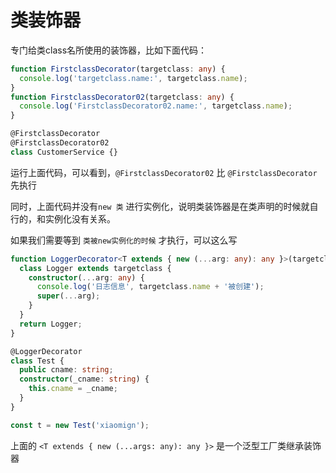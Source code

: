 # 类装饰器

专门给类class名所使用的装饰器，比如下面代码：

```ts
function FirstclassDecorator(targetclass: any) {
  console.log('targetclass.name:', targetclass.name);
}
function FirstclassDecorator02(targetclass: any) {
  console.log('FirstclassDecorator02.name:', targetclass.name);
}

@FirstclassDecorator
@FirstclassDecorator02
class CustomerService {}
```

运行上面代码，可以看到，`@FirstclassDecorator02` 比 `@FirstclassDecorator` 先执行

同时，上面代码并没有`new 类` 进行实例化，说明类装饰器是在类声明的时候就自行的，和实例化没有关系。

如果我们需要等到 `类被new实例化的时候` 才执行，可以这么写

```ts
function LoggerDecorator<T extends { new (...arg: any): any }>(targetclass: T) {
  class Logger extends targetclass {
    constructor(...arg: any) {
      console.log('日志信息', targetclass.name + '被创建');
      super(...arg);
    }
  }
  return Logger;
}

@LoggerDecorator
class Test {
  public cname: string;
  constructor(_cname: string) {
    this.cname = _cname;
  }
}

const t = new Test('xiaomign');
```

上面的 `<T extends { new (...args: any): any }>` 是一个泛型工厂类继承装饰器

